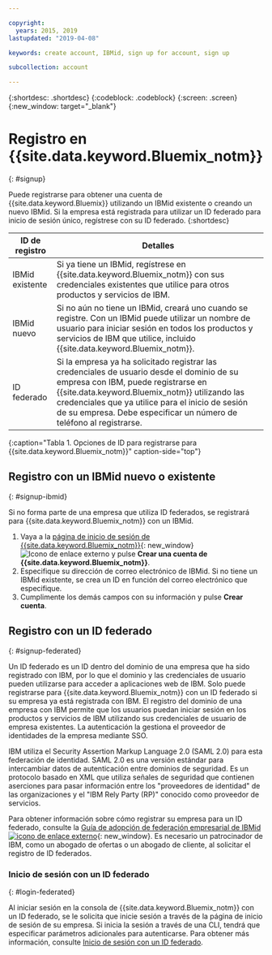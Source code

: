 ```yaml
---

copyright:
  years: 2015, 2019
lastupdated: "2019-04-08"

keywords: create account, IBMid, sign up for account, sign up

subcollection: account

---
```


{:shortdesc: .shortdesc}
{:codeblock: .codeblock}
{:screen: .screen}
{:new_window: target="_blank"}


# Registro en {{site.data.keyword.Bluemix_notm}}
{: #signup}

Puede registrarse para obtener una cuenta de {{site.data.keyword.Bluemix}} utilizando un IBMid existente o creando un nuevo IBMid. Si la empresa está registrada para utilizar un ID federado para inicio de sesión único, regístrese con su ID federado.
{:shortdesc}

| ID de registro | Detalles |    
|-----------------|---------|
|IBMid existente   | Si ya tiene un IBMid, regístrese en {{site.data.keyword.Bluemix_notm}} con sus credenciales existentes que utilice para otros productos y servicios de IBM. |
|IBMid nuevo        | Si no aún no tiene un IBMid, creará uno cuando se registre. Con un IBMid puede utilizar un nombre de usuario para iniciar sesión en todos los productos y servicios de IBM que utilice, incluido {{site.data.keyword.Bluemix_notm}}. |
|ID federado     | Si la empresa ya ha solicitado registrar las credenciales de usuario desde el dominio de su empresa con IBM, puede registrarse en {{site.data.keyword.Bluemix_notm}} utilizando las credenciales que ya utilice para el inicio de sesión de su empresa. Debe especificar un número de teléfono al registrarse. |
{:caption="Tabla 1. Opciones de ID para registrarse para {{site.data.keyword.Bluemix_notm}}" caption-side="top"}

## Registro con un IBMid nuevo o existente
{: #signup-ibmid}

Si no forma parte de una empresa que utiliza ID federados, se registrará para {{site.data.keyword.Bluemix_notm}} con un IBMid.

1. Vaya a la [página de inicio de sesión de {{site.data.keyword.Bluemix_notm}}](https://cloud.ibm.com/){: new_window} ![Icono de enlace externo](../icons/launch-glyph.svg "Icono de enlace externo") y pulse **Crear una cuenta de {{site.data.keyword.Bluemix_notm}}**.
1. Especifique su dirección de correo electrónico de IBMid. Si no tiene un IBMid existente, se crea un ID en función del correo electrónico que especifique.
1. Cumplimente los demás campos con su información y pulse **Crear cuenta**.


## Registro con un ID federado
{: #signup-federated}

Un ID federado es un ID dentro del dominio de una empresa que ha sido registrado con IBM, por lo que el dominio y las credenciales de usuario pueden utilizarse para acceder a aplicaciones web de IBM. Solo puede registrarse para {{site.data.keyword.Bluemix_notm}} con un ID federado si su empresa ya está registrada con IBM. El registro del dominio de una empresa con IBM permite que los usuarios puedan iniciar sesión en los productos y servicios de IBM utilizando sus credenciales de usuario de empresa existentes. La autenticación la gestiona el proveedor de identidades de la empresa mediante SSO.

IBM utiliza el Security Assertion Markup Language 2.0 (SAML 2.0) para esta federación de identidad. SAML 2.0 es una versión estándar para intercambiar datos de autenticación entre dominios de seguridad. Es un protocolo basado en XML que utiliza señales de seguridad que contienen aserciones para pasar información entre los "proveedores de identidad" de las organizaciones y el "IBM Rely Party (RP)" conocido como proveedor de servicios.

Para obtener información sobre cómo registrar su empresa para un ID federado, consulte la [Guía de adopción de federación empresarial de IBMid ![icono de enlace externo](../icons/launch-glyph.svg)](https://ibm.box.com/v/IBMid-Federation-Guide){: new_window}. Es necesario un patrocinador de IBM, como un abogado de ofertas o un abogado de cliente, al solicitar el registro de ID federados.

### Inicio de sesión con un ID federado
{: #login-federated}

Al iniciar sesión en la consola de
{{site.data.keyword.Bluemix_notm}} con un ID federado, se le solicita que inicie sesión a través de la página de inicio de sesión de su empresa. Si inicia la sesión a través de una CLI, tendrá que especificar parámetros adicionales para autenticarse. Para obtener más información, consulte [Inicio de sesión con un ID federado](/docs/iam?topic=iam-federated_id).
